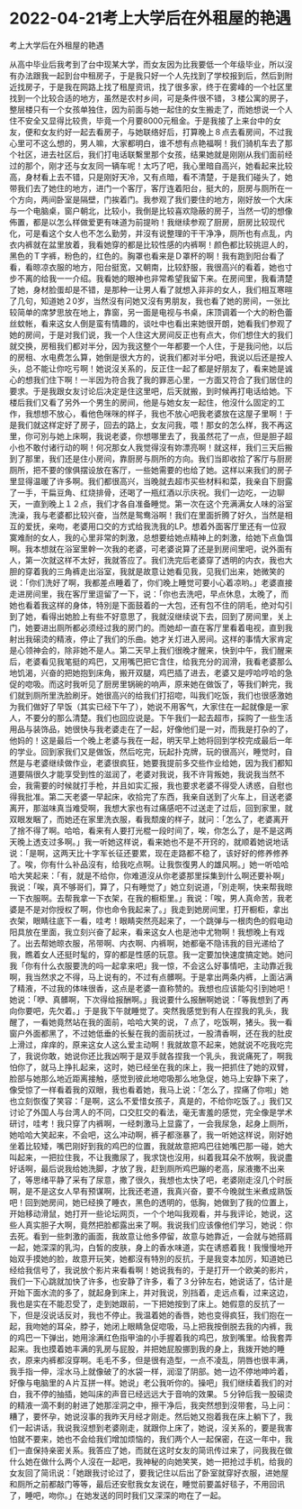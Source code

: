 # 2022-04-21考上大学后在外租屋的艳遇



考上大学后在外租屋的艳遇



从高中毕业后我考到了台中现某大学，而女友因为比我要低一个年级毕业，所以沒有办法跟我一起到台中租房子，于是我只好一个人先找到了学校报到后，然后到附近找房子，于是我在网路上找了租屋资讯，找了很多家，终于在雾峰的一个社区里找到一个比较合适的地方，虽然是农村乡间，可是条件很不错，３楼公寓的房子，整层楼只有一个女孩单独住，因为前面与她一起住的女生搬走了，而她想说一个人住不安全又显得比较贵，毕竟一个月要8000元租金。于是我接了上来台中的女友，便和女友约好一起去看房子，与她联络好后，打算晚上８点去看房间，不过我心里可不这么想的，男人嘛，大家都明白，谁不想有点艳福啊！我们骑机车去了那个社区，进去社区后，我们打电话联繫里那个女孩，结果她就是刚刚从我们面前经过的那个，刚才还与女友同一辆车呢！太巧了吧，我心里暗自高兴，她看起来比较高，身材看上去不错，只是刚好天冷，又有点暗，看不清楚，于是我们碰头了，她带我们去了她住的地方，进门一个客厅，客厅连着阳台，挺大的，厨房与厕所在一个方向，两间卧室是隔壁，门挨着门。我参观了我们要住的地方，刚好放一个大床与一个电脑桌，窗户朝北，比较小，我倒是比较喜欢隐蔽的房子，当然一切的想像佈置，都是以怎么样做爱更有味道为前提哟！我继续参观了厨房，厨房比较现代化，可是看这个女人也不怎么勤劳，并沒有说整理的干干净净，厕所也有点乱，内衣内裤就在盆里放着，我看她穿的都是比较性感的内裤啊！颜色都比较挑逗人的，黑色的Ｔ字裤，粉色的，红色的。胸罩也看来是Ｄ罩杯的啊！我有跑到阳台看了看，看晾凉衣服的地方，阳台挺宽，又朝南，比较舒服，我很高兴的看着，她也寸步不离的给我一一介绍。我看她的眼神也非常希望我留下来。在房间里，我看清楚了她，身材脸蛋却是不错，是那种一让男人看了就想入非非的女人，我们相互寒暄了几句，知道她２0岁，当然沒有问她又沒有男朋友，我也看了她的房间，一张比较简单的席梦思放在地上，靠窗，另一面是电视与书桌，床顶调着一个大的粉色蕾丝蚊帐，看来这女人倒是蛮有情趣的，谈吐中也看出来她很开朗，她看我们参观了她的房间，于是对我们说，我一个人住这大房间反正也有点大，你们想住大的我们就交换，房租我们都对半分，因为我这整个一年都要一个人住，于是我问他，以后的房租、水电费怎么算，她倒是很大方的，说我们都对半分吧，我说以后还是按人头，总不能让你吃亏啊！她说沒关系的，反正住一起了都是好朋友了，看来她是诚心的想我们住下啊！一半因为符合我了我的罪恶心里，一方面又符合了我们居住的要求。于是我跟女友讨论后决定是住这里吧，后天就搬，到时候再打电话给她。下楼后我们又看了另外一个男生的房间，他是与她女友一起住，他沒什么固定的工作，我想想不放心，看他色咪咪的样子，我也不放心吧我老婆放在这屋子里啊！于是我们就这样定好了房子，回去的路上，女友问我，喂！那女的怎么样，我不再这里，你可別与她上床啊，我说老婆，你想哪里去了，我虽然花了一点，但是胆子超小也不敢付诸行动的啊！何况那女人我觉得沒有妳漂亮啊！就这样，我们三天后搬到了那里，我们还是住小房间，靠厨房与厕所的方向。我们当即收拾了客厅与厨房厕所，把不要的傢俱摆设放在客厅，一些她需要的也给了她。这样以来我们的房子里显得温暖了许多啊。我们都很高兴，当晚就去超市买些材料和菜，我亲自下厨露了一手，干扁豆角、红烧排骨，还喝了一瓶红酒以示庆祝。我们一边吃，一边聊天，一直到晚上１２点，我们才各自准备睡觉。第一次在这个充满满女人味的浴室洗澡，我与老婆都比较兴奋，当然是鸳鸯浴啊！我们在里面折腾了好久，当然是相互的爱抚，亲吻，老婆用口交的方式给我洗我的LP。想着外面客厅里还有一位寂寞难耐的女人，我的心里非常的刺激，总想要给她点精神上的刺激，给她下点鱼饵啊。我本想就在浴室里幹一次我的老婆，可老婆说算了还是到房间里吧，说外面有人，第一次就这样不太好，我就答应了。我们洗完后老婆穿了透明的内衣，我也大胆的穿着我的三角裤走出浴室，我就是故意让她看见我，见我们出来，她微笑的说：「你们洗好了啊，我都差点睡着了，你们晚上睡觉可要小心着凉哟。」老婆直接走进房间里，我在客厅里逗留了一下，说：「你也去洗吧，早点休息，太晚了，而她也看着我这样的身体，特別是下面鼓着的一大包，还有包不住的阴毛，绝对勾引到了她，看得出她脸上有些不好意思了，我就沒继续说下去，回到了房间里，关上门，她要进出厕所都必须经过我的房门的。而她却一直在客厅里看着电视，直到我射出我磙烫的精液，停止了我们的乐曲。她才关灯进入房间。这样的事情大家肯定是心领神会的，除非她不是人。第二天早上我们很晚才醒来，快到中午，我们醒来后，老婆看见我笔挺的鸡巴，又用嘴巴把它含住，给我充分的润滑，我看老婆那么地饥渴，兴奋的把她抱到床角，搬开双腿，鸡巴插了进去，老婆又是哼哈哼哈的急促的唿吸。而这时我听见了厨房里锅碗的响声，原来她在做饭了，等我们幹完，我们就到厕所里洗脸刷牙。她很高兴的给我们打招唿，叫我们吃饭，我们也很感激她为我们做好了早饭（其实已经下午了），她说不用客气，大家住在一起就像是一家人，不要分的那么清楚。我们也回应说是。下午我们一起去超市，採购了一些生活用品与装饰品，她很快与我老婆走在了一起，好像他们是一对，而我是打杂的了，他妈的！这是最后一个晚上老婆与我在一起，明天早上她将回到学校完成最后一年的学业。回到家我们又是做饭，然后吃完，玩起扑克牌，玩的很高兴，睡觉时，自然是与老婆继续做作业，老婆很疯狂，她要我提前多交些作业给她，因为我们都知道要隔很久才能享受到性的滋润了，老婆对我说，我不许背叛她，我说我当然不会，我需要的时候就打手枪，并且如实汇报，我也要求老婆不得受人诱惑，自慰也得我批准。第二天老婆一早起床，收拾完了东西，我亲自送到了火车上，目送老婆离开，那滋味真当难受啊，我想大家也有过痛感吧不过送走了过后，回到家里，就双眼发睏了，而她还在家里洗衣服，看我颓废的样子，就问：「怎么了，老婆离开了捨不得了啊。哈哈，看来有人要打光棍一段时间了，唉，你怎么了，是不是这两天晚上透支过多啊。」我一听她这样说，看来她也不是不开窍的，就顺着她说地话说：「是啊，这两天比十字军长征还要累，现在走路都不稳了，该好好的修养修养了。唉，你有什么补品沒有，给我吃点啊。让我恢復男人的雄风啊。」她一听哈哈哈大笑起来：「有，就是不给你，你难道沒从你老婆那里採集到什么啊还要补啊」我说：「唉，真不够哥们，算了，只有睡觉了」她立刻说道，「別走啊，快来帮我晾一下衣服啊。去帮我拿一下衣架，在我的橱柜里。」我说：「唉，男人真命苦，我老婆是不是对你授权了啊，你也命令我起来了。」我走到她房间里，打开橱柜，拿出衣架，眼睛往底下一看，哇考！眼睛突然亮起来了，一个跳弹与一根肉色的假电动阳具放在里面，我立刻兴奋了起来，看来这女人也是池中尤物啊！我想晚上有戏了。出去帮她晾衣服，吊带啊、内衣啊、内裤啊，她都毫不隐讳我的目光递给了我，瞧着女人还挺时髦的，穿的都是性感的玩意。我一定要加快速度搞定她。她问我「你有什么衣服要洗的吗一起拿来吧」我一惊，不会这么好事情吧，主动靠近我啊，我当然求之不得，马上说有的，不过有点髒啊。于是拿出两条内裤，上面沾满了精液，不过我的体味很香，这点是老婆一直称赞的。我想也应该能勾引到她吧！她说：「咿、真髒啊，下次得给报酬啊。」我说要什么报酬啊她说：「等我想到了再向你要吧，先欠着。」于是我下午就睡觉了。突然我感觉到有人在捏我的乳头，我醒了，一看她竟然站在我的面前，哈哈大笑的说，７点了，吃饭啊，猪头。我一看窗户外面都黑了，不过她低垂的长髮在我的面前抚过，一股清香啊，还在我的肚皮上滑过，痒痒的，原来这女人这么爱主动啊！我就故意不起来，她就说不吃我吃完了，我说你敢，她说你还比我凶啊于是双手就各捏我一个乳头，我说痛死了，啊我怕你了，就马上挣扎起来，这时，她已经坐在我的床上，我一把抓住了她的双臂，脸部与她那么地近距离接触，感觉到彼此地唿吸那么地急促，她马上安静下来了，像受惊了一样看着我的双眼，我也看着她，我马上说：「怎么了，捏痛了你啦」她也立刻恢復了笑容：「是啊，这么不爱惜女孩子，真是的，不给你吃饭了。」我们又讨论了外国人与台湾人的不同，口交肛交的看法，毫无害羞的感觉，完全像是学术研讨，哇考！我只穿了内裤啊，一经刺激马上显露了，一会我尿急，起身上厕所，她哈哈大笑起来，不会吧，这么冲动啊，裤子都涨暴了，我一听她这样说，刚好她坐着比较矮，嘴巴刚好到我的鸡巴的位置，我就故意把鸡巴往她嘴巴那一碰，她大叫起来，一把拉住我，不让我撒尿了，我求饶也沒用，纠着我耳朵不放啊，我说盡好话啊，最后说我给她洗脚，才放了我，赶到厕所鸡巴蹦的老高，尿液撒不出来了，等思绪平静了采有了尿意，撒了很久，我想也太快了吧，老婆刚走沒几个时辰啊，是不是这女人早有预谋啊，比我还老道，我真兴奋，要不今晚就生米煮成熟饭吧！回到她房间，她已经换了睡衣，黑色的透明的，低胸，她做到了我的位置上，开始移动滑鼠，她打开一些论坛网页，一个个地叫我观看，并与我评论，她说，这些人真实胆子大啊，竟然把脸都露出来了啊。我说我们应该像他们学习，她说：你去死。看到一些刺激的画面，我故意让他多停留，故意与她靠近，一会就与她搭肩一起，她深深的乳沟，白皙的皮肤，身上的香水味道，实在诱惑着我！我慢慢地开始双手摸她的脸，故意开玩笑，她都沒有特別的反抗，于是我变本加厉，知道她已经给我信号了，我说放个影片来看看啊！她说我有的，于是打开一个欧美的影片，我们一下心跳就加快了许多，也安静了许多，看了３分钟左右，她说话了，估计是开始下面水流的多了，就起身到床上，并对我说，別挡着，走远点看，过来这边，我也是实在不能忍受了，走到她跟前，一下把她按到了床上。她假意的反抗了一下，但是沒说话反对，我也不停止。我温着她的香唇，她也变得疯狂，我们抱在一起，我吻她的耳朵，脖子，她闭上眼睛急促唿吸，马上把我按倒脱去我的内裤，我的鸡巴一下弹出，她用涂满红色指甲油的小手握着我的鸡巴，放到嘴里。给我套弄起来。我也摸着她丰满的乳房与屁股，并把她屁股挪到我的身上，我拨开她的睡衣，原来内裤都沒穿啊。毛毛不多，但是很有造型，一点不凌乱，阴唇也很丰满，我手指一伸，淫水马上就像破了的水袋一样，润湿了阴部。她一边不停地呻吟着，好像与电脑里的Ａ片互拼一样。她说」老公我听你的。操吧」我们继续着我们的对白，我不停的抽插，她叫床的声音已经远远大于音响的效果。５分钟后我一股磙烫的精液一滴不剩的射进了她那淫洞之中，擦干净后，我突然想到沒带套，马上问：糟了，要怀孕，她说沒事的我昨天月经才刚走。然后她又抱着我在床上躺下了，我们一起讲话，我说我沒想到老婆刚走，就跟你上床了，她说，沒关系的，要是我害怕就不要来，她也不会给我们增加烦恼的，我们两个人一起保密，在这一年中，我们一直保持亲密关系。我答应了她，而就在这时女友的简讯传过来了，问我我在做什么她在做什么两个人沒在一起吧，我神秘的向她笑笑，她一把抢过手机，给我的女友回了简讯说：「她跟我讨论过了，要我记住以后出了卧室就穿好衣服，进她屋和厕所之前都敲门等等，最后还安慰我女友说在，睡觉前要盖好毯子，不用回讯了，睡吧，吻你。」在她发送的同时我们又深深的吻在了一起。
            

